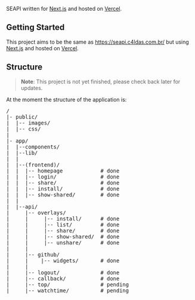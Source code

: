 SEAPI written for [Next.js](https://nextjs.org) and hosted on [Vercel](https://vercel.com).

<h2>Getting Started</h2>

This project aims to be the same as https://seapi.c4ldas.com.br/ but using [Next.js](https://nextjs.org) and hosted on [Vercel](https://vercel.com).

<h2>Structure</h2>

> **Note**: This project is not yet finished, please check back later for updates.

At the moment the structure of the application is:

<pre>
/
|- public/
|  |-- images/
|  |-- css/
|
|- app/
|  |--components/
|  |--lib/
|  |
|  |--(frontend)/
|  |  |-- homepage            # done
|  |  |-- login/              # done
|  |  |-- share/              # done
|  |  |-- install/            # done
|  |  |-- show-shared/        # done
|  |  
|  |--api/
|     |-- overlays/
|     |     |-- install/      # done
|     |     |-- list/         # done
|     |     |-- share/        # done
|     |     |-- show-shared/  # done
|     |     |-- unshare/      # done
|     |
|     |-- github/
|     |    |-- widgets/       # done
|     | 
|     |-- logout/             # done
|     |-- callback/           # done
|     |-- top/                # pending
|     |-- watchtime/          # pending
</pre>
